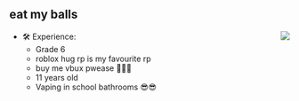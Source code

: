 

eat my balls 
---

<a href="https://discord.com/users/863142225210507294">
  <img src="https://lanyard-profile-readme.vercel.app/api/863142225210507294?hideTimestamp=true&idleMessage=Just%20chillin'%20at%20the%20moment..." align="right" />
</a>

- 🛠 Experience:
  - Grade 6 
  - roblox hug rp is my favourite rp
  - buy me vbux pwease 🥺🥺🥺
  - 11 years old
  - Vaping in school bathrooms 😎😎
